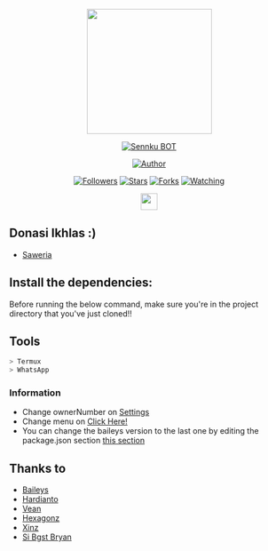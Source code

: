 <p align="center">
<img src="https://avatars.githubusercontent.com/SenkuXZ" width="225" height="225"/>
</p>
<p align="center">
<a href="#"><img title="Sennku BOT" src="https://img.shields.io/badge/SenkuXZ BOT-blue?colorA=%23ff0000&colorB=%23017e40&style=for-the-badge"></a>
</p>

<p align="center">
<a href="https://github.com/SenkuXZ"><img title="Author" src="https://img.shields.io/badge/Author-Rapaa-blue.svg?style=for-the-badge&logo=github"></a>
</p>
<p align="center">
<a href="https://github.com/SenkuXZ/followers"><img title="Followers" src="https://img.shields.io/github/followers/SenkuXZ?color=blue&style=flat-square"></a>
<a href="https://github.com/SenkuXZ/megumikato2/stargazers/"><img title="Stars" src="https://img.shields.io/github/stars/SenkuXZ/Bot-Wa?color=red&style=flat-square"></a>
<a href="https://github.com/SenkuXZ/megumikato2/network/members"><img title="Forks" src="https://img.shields.io/github/forks/SenkuXZ/Bot-Wa?color=red&style=flat-square"></a>
<a href="https://github.com/SenkuXZ/megumikato2/watchers"><img title="Watching" src="https://img.shields.io/github/watchers/SenkuXZ/Bot-Wa?label=Watchers&color=blue&style=flat-square"></a>
</p>
<p align='center'>
   <a href="https://instagram.com/021Senkuu_"><img height="30" src="https://github.com/TobyG74/TobyG74/blob/main/instagram.jpg?raw=true"></a>
</P>


## Donasi Ikhlas :)
* [Saweria](https://saweria.co/Senkuu)


## Install the dependencies:
Before running the below command, make sure you're in the project directory that
you've just cloned!!

## Tools

```bash
> Termux
> WhatsApp
```


### Information
- Change ownerNumber on [Settings](https://github.com/SenkuXZ/Bot-Wa/blob/main/database/settings.json#L5)
- Change menu on [Click Here!](https://github.com/SenkuXZ/Bot-Wa/blob/main/lib/menu.js#L3)
- You can change the baileys version to the last one by editing the package.json section [this section](https://github.com/SenkuXZ/Bot-Wa/blob/main/package.json#L23)

## Thanks to
- [Baileys](https://github.com/adiwajshing/Baileys)
- [Hardianto](https://github.com/hardiantojek93)
- [Vean](https://github.com/Veanyxz)
- [Hexagonz](https://github.com/Hexagonz)
- [Xinz](https://github.com/Xinz-Team)
- [Si Bgst Bryan](https://github.com/BryanRfly)
